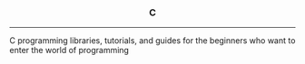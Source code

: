<center><h3>C</h3></center>
<hr />

C programming libraries, tutorials, and guides for the beginners who want to enter the world of programming
